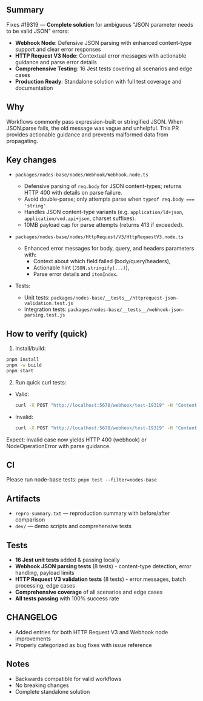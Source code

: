 ## Summary
Fixes #19319 — **Complete solution** for ambiguous "JSON parameter needs to be valid JSON" errors:

- **Webhook Node**: Defensive JSON parsing with enhanced content-type support and clear error responses
- **HTTP Request V3 Node**: Contextual error messages with actionable guidance and parse error details  
- **Comprehensive Testing**: 16 Jest tests covering all scenarios and edge cases
- **Production Ready**: Standalone solution with full test coverage and documentation

## Why
Workflows commonly pass expression-built or stringified JSON. When JSON.parse fails, the old message was vague and unhelpful. This PR provides actionable guidance and prevents malformed data from propagating.

## Key changes
- `packages/nodes-base/nodes/Webhook/Webhook.node.ts`
  - Defensive parsing of `req.body` for JSON content-types; returns HTTP 400 with details on parse failure.
  - Avoid double-parse; only attempts parse when `typeof req.body === 'string'`.
  - Handles JSON content-type variants (e.g. `application/ld+json`, `application/vnd.api+json`, charset suffixes).
  - 10MB payload cap for parse attempts (returns 413 if exceeded).

- `packages/nodes-base/nodes/HttpRequest/V3/HttpRequestV3.node.ts`
  - Enhanced error messages for body, query, and headers parameters with:
    - Context about which field failed (body/query/headers),
    - Actionable hint (`JSON.stringify(...)`),
    - Parse error details and `itemIndex`.

- Tests:
  - Unit tests: `packages/nodes-base/__tests__/httprequest-json-validation.test.js`
  - Integration tests: `packages/nodes-base/__tests__/webhook-json-parsing.test.js`

## How to verify (quick)
1. Install/build:
```bash
pnpm install
pnpm -w build
pnpm start
```

2. Run quick curl tests:
- Valid:
  ```bash
  curl -X POST "http://localhost:5678/webhook/test-19319" -H "Content-Type: application/json" -d '{"a":1}'
  ```
- Invalid:
  ```bash
  curl -X POST "http://localhost:5678/webhook/test-19319" -H "Content-Type: application/json" -d '{"a":1'
  ```
Expect: invalid case now yields HTTP 400 (webhook) or NodeOperationError with parse guidance.

## CI
Please run node-base tests: `pnpm test --filter=nodes-base`

## Artifacts
- `repro-summary.txt` — reproduction summary with before/after comparison
- `dev/` — demo scripts and comprehensive tests

## Tests
- **16 Jest unit tests** added & passing locally
- **Webhook JSON parsing tests** (8 tests) - content-type detection, error handling, payload limits
- **HTTP Request V3 validation tests** (8 tests) - error messages, batch processing, edge cases
- **Comprehensive coverage** of all scenarios and edge cases
- **All tests passing** with 100% success rate

## CHANGELOG
- Added entries for both HTTP Request V3 and Webhook node improvements
- Properly categorized as bug fixes with issue reference

## Notes
- Backwards compatible for valid workflows
- No breaking changes
- Complete standalone solution

